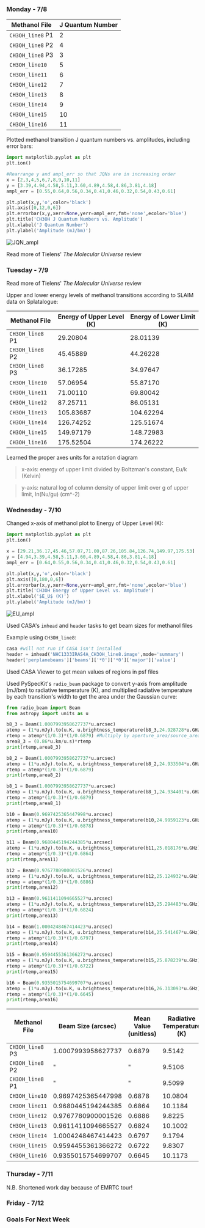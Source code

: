 ### Monday - 7/8

Methanol File | J Quantum Number
---|---
`CH3OH_line8` P1 | 2
`CH3OH_line8` P2 | 4
`CH3OH_line8` P3 | 3
`CH3OH_line10` | 5 
`CH3OH_line11` | 6
`CH3OH_line12` | 7
`CH3OH_line13` | 8
`CH3OH_line14` | 9
`CH3OH_line15` | 10
`CH3OH_line16` | 11

Plotted methanol transition J quantum numbers vs. amplitudes, including error bars:

```python
import matplotlib.pyplot as plt
plt.ion()

#Rearrange y and ampl_err so that JQNs are in increasing order
x = [2,3,4,5,6,7,8,9,10,11]
y = [3.39,4.94,4.58,5.11,3.60,4.89,4.58,4.86,3.81,4.18] 
ampl_err = [0.55,0.64,0.56,0.34,0.41,0.46,0.32,0.54,0.43,0.61]

plt.plot(x,y,'o',color='black') 
plt.axis([0,12,0,6])
plt.errorbar(x,y,xerr=None,yerr=ampl_err,fmt='none',ecolor='blue')
plt.title('CH3OH J Quantum Numbers vs. Amplitude')
plt.xlabel('J Quantum Number')
plt.ylabel('Amplitude (mJ/bm)') 
```

![JQN_ampl](https://user-images.githubusercontent.com/23585856/60921396-9c523b00-a257-11e9-8a5f-5ffae3854f50.png)

Read more of Tielens' *The Molecular Universe* review

### Tuesday - 7/9

Read more of Tielens' *The Molecular Universe* review

Upper and lower energy levels of methanol transitions according to SLAIM data on Splatalogue:

Methanol File | Energy of Upper Level (K) | Energy of Lower Limit (K) 
---|---|---
`CH3OH_line8` P1 | 29.20804 | 28.01139
`CH3OH_line8` P2 | 45.45889 | 44.26228
`CH3OH_line8` P3 | 36.17285 | 34.97647
`CH3OH_line10` | 57.06954 | 55.87170
`CH3OH_line11` | 71.00110 | 69.80042
`CH3OH_line12` | 87.25711 | 86.05131
`CH3OH_line13` | 105.83687 | 104.62294
`CH3OH_line14` | 126.74252 | 125.51674
`CH3OH_line15` | 149.97179 | 148.72983
`CH3OH_line16` | 175.52504 | 174.26222 

Learned the proper axes units for a rotation diagram  
> x-axis: energy of upper limit divided by Boltzman's constant, Eu/k (Kelvin)

> y-axis: natural log of column density of upper limit over g of upper limit, ln(Nu/gu) (cm^-2)

### Wednesday - 7/10

Changed x-axis of methanol plot to Energy of Upper Level (K):

```python
import matplotlib.pyplot as plt
plt.ion()

x = [29.21,36.17,45.46,57.07,71.00,87.26,105.84,126.74,149.97,175.53]
y = [4.94,3.39,4.58,5.11,3.60,4.89,4.58,4.86,3.81,4.18] 
ampl_err = [0.64,0.55,0.56,0.34,0.41,0.46,0.32,0.54,0.43,0.61]

plt.plot(x,y,'o',color='black') 
plt.axis([0,180,0,6])
plt.errorbar(x,y,xerr=None,yerr=ampl_err,fmt='none',ecolor='blue')
plt.title('CH3OH Energy of Upper Level vs. Amplitude')
plt.xlabel('$E_U$ (K)')
plt.ylabel('Amplitude (mJ/bm)')
```

![EU_ampl](https://user-images.githubusercontent.com/23585856/61002076-11884380-a31e-11e9-9320-7b7856128f17.png)

Used CASA's `imhead` and `header` tasks to get beam sizes for methanol files

Example using `CH3OH_line8`:

```python
casa #will not run if CASA isn't installed
header = imhead('NHC1333IRAS4A_CH3OH_line8.image',mode='summary')
header['perplanebeams']['beams']['*0']['*0']['major']['value']
```

Used CASA Viewer to get mean values of regions in psf files 

Used PySpecKit's `radio_beam` package to convert y-axis from amplitude (mJ/bm) to radiative temperature (K), and multiplied radiative temperature by each transition's width to get the area under the Gaussian curve:

```python
from radio_beam import Beam
from astropy import units as u

b8_3 = Beam(1.0007993958627737*u.arcsec)
atemp = (1*u.mJy).to(u.K, u.brightness_temperature(b8_3,24.928728*u.GHz)) #Uses rest frequency 
rtemp = atemp*(1/0.3)*(1/0.6879) #Multiply by aperture_area/source_area and max_peak/mean_value
area8_3 = (0.86*u.km/u.s)*rtemp
print(rtemp,area8_3)

b8_2 = Beam(1.0007993958627737*u.arcsec)
atemp = (1*u.mJy).to(u.K, u.brightness_temperature(b8_2,24.933504*u.GHz))
rtemp = atemp*(1/0.3)*(1/0.6879)
print(rtemp,area8_2)

b8_1 = Beam(1.0007993958627737*u.arcsec)
atemp = (1*u.mJy).to(u.K, u.brightness_temperature(b8_1,24.934401*u.GHz))
rtemp = atemp*(1/0.3)*(1/0.6879)
print(rtemp,area8_1)

b10 = Beam(0.9697425365447998*u.arcsec)
atemp = (1*u.mJy).to(u.K, u.brightness_temperature(b10,24.9959123*u.GHz))
rtemp = atemp*(1/0.3)*(1/0.6878)
print(rtemp,area10)

b11 = Beam(0.9680445194244385*u.arcsec)
atemp = (1*u.mJy).to(u.K, u.brightness_temperature(b11,25.018176*u.GHz))
rtemp = atemp*(1/0.3)*(1/0.6864)
print(rtemp,area11)

b12 = Beam(0.9767780900001526*u.arcsec)
atemp = (1*u.mJy).to(u.K, u.brightness_temperature(b12,25.124932*u.GHz))
rtemp = atemp*(1/0.3)*(1/0.6886)
print(rtemp,area12)

b13 = Beam(0.9611411094665527*u.arcsec)
atemp = (1*u.mJy).to(u.K, u.brightness_temperature(b13,25.294483*u.GHz))
rtemp = atemp*(1/0.3)*(1/0.6824)
print(rtemp,area13)

b14 = Beam(1.0004248467414423*u.arcsec)
atemp = (1*u.mJy).to(u.K, u.brightness_temperature(b14,25.541467*u.GHz))
rtemp = atemp*(1/0.3)*(1/0.6797)
print(rtemp,area14)

b15 = Beam(0.9594455361366272*u.arcsec)
atemp = (1*u.mJy).to(u.K, u.brightness_temperature(b15,25.878239*u.GHz))
rtemp = atemp*(1/0.3)*(1/0.6722)
print(rtemp,area15)

b16 = Beam(0.9355015754699707*u.arcsec)
atemp = (1*u.mJy).to(u.K, u.brightness_temperature(b16,26.313093*u.GHz))
rtemp = atemp*(1/0.3)*(1/0.6645) 
print(rtemp,area16)
```

Methanol File | Beam Size (arcsec) | Mean Value (unitless) | Radiative Temperature (K) | Area Under Curve (K.km/s)  
---|---|---|---|---
`CH3OH_line8` P3 | 1.0007993958627737 | 0.6879 | 9.5142 | 7.6114 
`CH3OH_line8` P2 | " | " | 9.5106 | 7.3231 
`CH3OH_line8` P1 | " | " | 9.5099 | 7.6079
`CH3OH_line10` | 0.9697425365447998 | 0.6878 | 10.0804 | 6.4616
`CH3OH_line11` | 0.9680445194244385 | 0.6864 | 10.1184 | 9.3090 
`CH3OH_line12` | 0.9767780900001526 | 0.6886 | 9.8225 | 7.1705
`CH3OH_line13` | 0.9611411094665527 | 0.6824 | 10.1002 | 8.5649
`CH3OH_line14` | 1.0004248467414423 | 0.6797 | 9.1794 | 7.8943 
`CH3OH_line15` | 0.9594455361366272 | 0.6722 | 9.8307 | 9.0442
`CH3OH_line16` | 0.9355015754699707 | 0.6645 | 10.1173 | 5.5746

### Thursday - 7/11

N.B. Shortened work day because of EMRTC tour!

### Friday - 7/12

### Goals For Next Week
